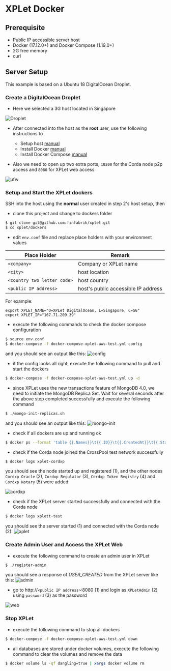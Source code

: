 # XPLet Docker

Prerequisite
---

- Public IP accessible server host
- Docker (17.12.0+)  and Docker Compose (1.19.0+)
- 2G free memory
- curl

Server Setup
---

This example is based on a Ubuntu 18 DigitalOcean Droplet.

### Create a DigitalOcean Droplet

- Here we selected a 3G host located in Singapore
 
![Droplet](./media/digitalocean.png)

- After connected into the host as the **root** user, use the following instructions to

    - Setup host [manual](https://www.digitalocean.com/community/tutorials/initial-server-setup-with-ubuntu-18-04)
    - Install Docker [manual](https://www.digitalocean.com/community/tutorials/how-to-install-and-use-docker-on-ubuntu-18-04)
    - Install Docker Compose [manual](https://www.digitalocean.com/community/tutorials/how-to-install-docker-compose-on-ubuntu-18-04)

- Also we need to open up two extra ports, `10200` for the Corda node p2p access and `8080` for XPLet web access

![ufw](./media/ufw.png)

### Setup and Start the XPLet dockers

SSH into the host using the **normal** user created in step 2's host setup, then

- clone this project and change to dockers folder
```bash
$ git clone git@github.com:finfabrik/xplet.git
$ cd xplet/dockers
```

- edit `env.conf` file and replace place holders with your environment values

| Place Holder | Remark |
| ------------ | ------ |
| `<company>` | Company or XPLet name |
| `<city>` | host location |
| `<country two letter code>` | host country |
| `<public IP address>` | host's public accessible IP address |

For example:
```text
export XPLET_NAME="O=XPLet DigitalOcean, L=Singapore, C=SG"
export XPLET_IP="167.71.209.39"
```

- execute the following commands to check the docker compose configuration

```bash
$ source env.conf
$ docker-compose -f docker-compose-xplet-aws-test.yml config
```

and you should see an output like this:
![config](./media/docker-config.png)

- if the config looks all right, execute the following command to pull and start the dockers

```bash
$ docker-compose -f docker-compose-xplet-aws-test.yml up -d
```

- since XPLet uses the new transactions feature of MongoDB 4.0, we need to initiate the MongoDB Replica Set. Wait for several seconds after the above step completed successfully and execute the following command

```bash
$ ./mongo-init-replicas.sh
``` 

and you should see an output like this:
![mongo-init](./media/mongo-init.png)

- check if all dockers are up and running ok

```bash
$ docker ps --format 'table {{.Names}}\t{{.ID}}\t{{.CreatedAt}}\t{{.Status}}\t{{.Ports}}'
```

- check if the Corda node joined the CrossPool test network successfully

```bash
$ docker logs xplet-cordxp
```

you should see the node started up and registered (1), and the other nodes `Cordxp Oracle` (2), `Cordxp Regulator` (3), `Cordxp Token Registry` (4) and `Cordxp Notary` (5) were added:

![cordxp](./media/cordxp.png)

- check if the XPLet server started successfully and connected with the Corda node

```bash
$ docker logs xplett-test
```

you should see the server started (1) and connected with the Corda node (2):
![xplet](./media/xplet.png)

### Create Admin User and Access the XPLet Web

- execute the following command to create an admin user in XPLet

```bash
$ ./register-admin
```

you should see a response of *USER_CREATED* from the XPLet server like this:
![admin](./media/admin.png)

- go to http://`<public IP address>`:8080 (1) and login as `XPLetAdmin` (2) using `password` (3) as the password

![web](./media/web.png)

### Stop XPLet

- execute the following command to stop all dockers

```bash
$ docker-compose -f docker-compose-xplet-aws-test.yml down
```

- all databases are stored under docker volumes, execute the following command to clear the volumes and remove the data 

```bash
$ docker volume ls -qf dangling=true | xargs docker volume rm
```